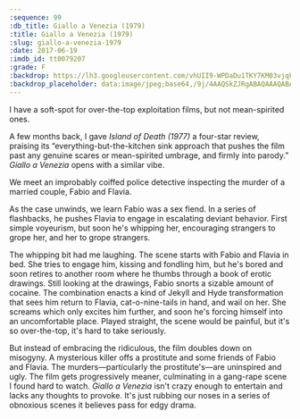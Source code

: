 ```yaml
---
:sequence: 99
:db_title: Giallo a Venezia (1979)
:title: Giallo a Venezia (1979)
:slug: giallo-a-venezia-1979
:date: 2017-06-19
:imdb_id: tt0079207
:grade: F
:backdrop: https://lh3.googleusercontent.com/vhUII9-WPDaDu1TKY7KM03vjqFpED2MCCuzuoSCBjpgJ6O3X34mZwXgOmo-wjgqEt1QmQB8E88ogndkm3HRrVKdTXuboRMmFLMD8YpE6vzwH0v3DugOLt6qK8AGkskyhPkzz3w=w1000-l75-rj
:backdrop_placeholder: data:image/jpeg;base64,/9j/4AAQSkZJRgABAQAAAQABAAD/2wCEACgcHiMeGSgjISMtKygwPGRBPDc3PHtYXUlkkYCZlo+AjIqgtObDoKrarYqMyP/L2u71////m8H////6/+b9//gBKy0tPDU8dkFBdviljKX4+Pj4+Pj4+Pj4+Pj4+Pj4+Pjs+Oz4+Pj4+Pj4+Pj47Pjs+Pjs7Pj4+Ozs7Oz47Pj47P/AABEIAAsAFAMBIgACEQEDEQH/xAAXAAEBAQEAAAAAAAAAAAAAAAADAAQB/8QAHxAAAQIGAwAAAAAAAAAAAAAAAQACERIhIjFBAwRx/8QAFQEBAQAAAAAAAAAAAAAAAAAAAQD/xAAYEQACAwAAAAAAAAAAAAAAAAAAAREhQf/aAAwDAQACEQMRAD8AxibkFjKrjnQgIVIyl62R4g5DdDQQ1Y4TWDJ3VSBz3TG4qVAyj//Z
---
```


I have a soft-spot for over-the-top exploitation films, but not mean-spirited ones. 

A few months back, I gave _Island of Death (1977)_ a four-star review, praising its “everything-but-the-kitchen sink approach that pushes the film past any genuine scares or mean-spirited umbrage, and firmly into parody.” _Giallo a Venezia_ opens with a similar vibe. 

We meet an improbably coiffed police detective inspecting the murder of a married couple, Fabio and Flavia. 

As the case unwinds, we learn Fabio was a sex fiend. In a series of flashbacks, he pushes Flavia to engage in escalating deviant behavior. First simple voyeurism, but soon he's whipping her, encouraging strangers to grope her, and her to grope strangers. 

The whipping bit had me laughing. The scene starts with Fabio and Flavia in bed. She tries to engage him, kissing and fondling him, but he's bored and soon retires to another room where he thumbs through a book of erotic drawings. Still looking at the drawings, Fabio snorts a sizable amount of cocaine. The combination enacts a kind of Jekyll and Hyde transformation that sees him return to Flavia, cat-o-nine-tails in hand, and wail on her. She screams which only excites him further, and soon he's forcing himself into an uncomfortable place. Played straight, the scene would be painful, but it's so over-the-top, it's hard to take seriously. 

But instead of embracing the ridiculous, the film doubles down on misogyny. A mysterious killer offs a prostitute and some friends of Fabio and Flavia. The murders—particularly the prostitute's—are uninspired and ugly. The film gets progressively meaner, culminating in a gang-rape scene I found hard to watch. _Giallo a Venezia_ isn't crazy enough to entertain and lacks any thoughts to provoke. It's just rubbing our noses in a series of obnoxious scenes it believes pass for edgy drama.